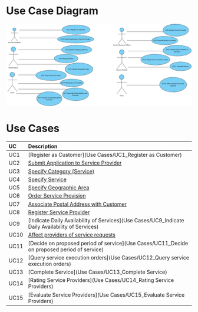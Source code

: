 # Use Case Diagram

![DUC_App.png](https://github.com/GabrielPelosi/Isep-Lapr2/blob/master/wiki/Use%20Cases/DUC_App.png)

# Use Cases
| UC  | Description                                                               |                   
|:----|:------------------------------------------------------------------------|
| UC1 | [Register as Customer](Use Cases/UC1_Register as Customer)   |
| UC2 | [Submit Application to Service Provider](https://github.com/GabrielPelosi/Isep-Lapr2/blob/master/wiki/Use%20Cases/UC2_Submit%20Application%20to%20Service%20Provider.md)  |
| UC3 | [Specify Category (Service)](https://github.com/GabrielPelosi/Isep-Lapr2/blob/master/wiki/Use%20Cases/UC3_Specify%20Category%20(Service).md)|
| UC4 | [Specify Service](https://github.com/GabrielPelosi/Isep-Lapr2/blob/master/wiki/Use%20Cases/UC4_Specify%20Service.md)|
| UC5 | [Specify Geographic Area](https://github.com/GabrielPelosi/Isep-Lapr2/blob/master/wiki/Use%20Cases/UC5_Specify%20Geographic%20Area.md)|
| UC6 | [Order Service Provision](https://github.com/GabrielPelosi/Isep-Lapr2/blob/master/wiki/Use%20Cases/UC6_Order%20Service%20Provision.md)|
| UC7 | [Associate Postal Address with Customer](https://github.com/GabrielPelosi/Isep-Lapr2/blob/master/wiki/Use%20Cases/UC7_Associate%20Postal%20Address%20with%20Customer.md)|
| UC8 | [Register Service Provider](https://github.com/GabrielPelosi/Isep-Lapr2/blob/master/wiki/Use%20Cases/UC8_Register%20Service%20Provider.md)|
| UC9 | [Indicate Daily Availability of Services](Use Cases/UC9_Indicate Daily Availability of Services)|
| UC10 | [Affect providers of service requests](https://github.com/GabrielPelosi/Isep-Lapr2/blob/master/wiki/Use%20Cases/UC10_Affect%20providers%20of%20service%20requests.md)|
| UC11 | [Decide on proposed period of service](Use Cases/UC11_Decide on proposed period of service)|
| UC12 | [Query service execution orders](Use Cases/UC12_Query service execution orders)|
| UC13 | [Complete Service](Use Cases/UC13_Complete Service)|
| UC14 | [Rating Service Providers](Use Cases/UC14_Rating Service Providers)|
| UC15 | [Evaluate Service Providers](Use Cases/UC15_Evaluate Service Providers)|
